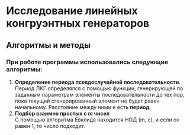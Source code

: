 # Исследование линейных конгруэнтных генераторов

## Алгоритмы и методы

### При работе программы использовались следующие алгоритмы:

1. **Определение периода псевдослучайной последовательности**. <br/>
Период ЛКГ определялся с помощью функции, 
генерирующей по заданным параметрам элементы последовательности до тех пор, 
пока текущий сгенерированный элемент не будет равен начальному. Расстояние между ними и есть **период**.
2. **Подбор взаимно простых с *m* чисел** <br/>
С помощью алгоритма Евклида находится НОД (m, с), и если он равен 1, то число подходит.